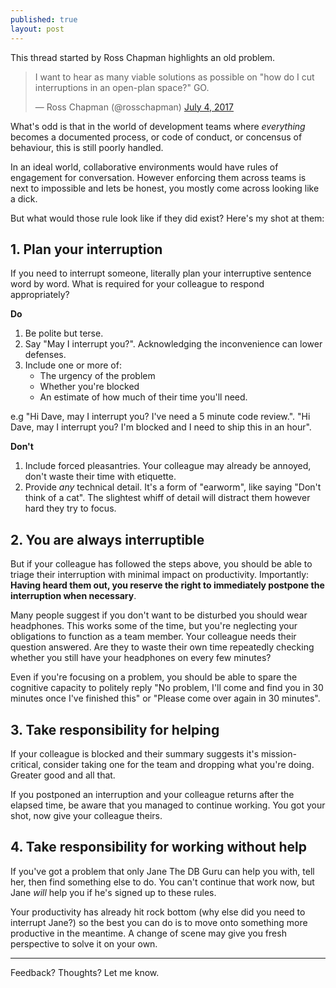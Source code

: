 ```yaml
---
published: true
layout: post
---
```

This thread started by Ross Chapman highlights an old problem. 

<blockquote class="twitter-tweet" data-lang="en"><p lang="en" dir="ltr">I want to hear as many viable solutions as possible on &quot;how do I cut interruptions in an open-plan space?&quot; GO.</p>&mdash; Ross Chapman (@rosschapman) <a href="https://twitter.com/rosschapman/status/882213944806567937">July 4, 2017</a></blockquote>
<script async src="//platform.twitter.com/widgets.js" charset="utf-8"></script>

What's odd is that in the world of development teams where _everything_ becomes a documented process, or code of conduct, or concensus of behaviour, this is still poorly handled.

In an ideal world, collaborative environments would have rules of engagement for conversation. However enforcing them across teams is next to impossible and lets be honest, you mostly come across looking like a dick.

But what would those rule look like if they did exist? Here's my shot at them:

## 1. Plan your interruption

If you need to interrupt someone, literally plan your interruptive sentence word by word. What is required for your colleague to respond appropriately?

**Do** 
1. Be polite but terse. 
2. Say "May I interrupt you?". Acknowledging the inconvenience can lower defenses.
2. Include one or more of:
    - The urgency of the problem 
    - Whether you're blocked 
    - An estimate of how much of their time you'll need.
  
e.g "Hi Dave, may I interrupt you? I've need a 5 minute code review.". "Hi Dave, may I interrupt you? I'm blocked and I need to ship this in an hour".

**Don't** 
 
1. Include forced pleasantries. Your colleague may already be annoyed, don't waste their time with etiquette. 
2. Provide _any_ technical detail. It's a form of "earworm", like saying "Don't think of a cat". The slightest whiff of detail will distract them however hard they try to focus.

## 2. You are always interruptible

But if your colleague has followed the steps above, you should be able to triage their interruption with minimal impact on productivity. Importantly: **Having heard them out, you reserve the right to immediately postpone the interruption when necessary**. 

Many people suggest if you don't want to be disturbed you should wear headphones. This works some of the time, but you're neglecting your obligations to function as a team member. Your colleague needs their question answered. Are they to waste their own time repeatedly checking whether you still have your headphones on every few minutes? 

Even if you're focusing on a problem, you should be able to spare the cognitive capacity to politely reply "No problem, I'll come and find you in 30 minutes once I've finished this" or "Please come over again in 30 minutes".

## 3. Take responsibility for helping

If your colleague is blocked and their summary suggests it's mission-critical, consider taking one for the team and dropping what you're doing. Greater good and all that.

If you postponed an interruption and your colleague returns after the elapsed time, be aware that you managed to continue working. You got your shot, now give your colleague theirs.

## 4. Take responsibility for working without help

If you've got a problem that only Jane The DB Guru can help you with, tell her, then find something else to do. You can't continue that work now, but Jane _will_ help you if he's signed up to these rules. 

Your productivity has already hit rock bottom (why else did you need to interrupt Jane?) so the best you can do is to move onto something more productive in the meantime. A change of scene may give you fresh perspective to solve it on your own.

--------

Feedback? Thoughts? Let me know.
